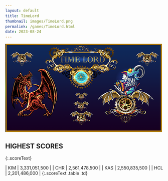 ```yaml
---
layout: default
title: TimeLord
thumbnail: images/TimeLord.png
permalink: /games/TimeLord.html
date: 2023-08-24
---
```


<img src="../images/TimeLord.png" class="gameThumbnail img-fluid mx-auto align-middle"></a>
## HIGHEST SCORES
{:.scoreText}

| KIM | 3,331,051,500 | 
| CHR | 2,561,478,500 | 
| KAS | 2,550,835,500 | 
| HCL | 2,201,486,000 | 
{:.scoreText .table .td}
